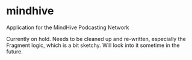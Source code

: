 # mindhive
Application for the MindHive Podcasting Network

Currently on hold. Needs to be cleaned up and re-written, especially the Fragment logic, which is a bit sketchy. Will look into it sometime in the future.
